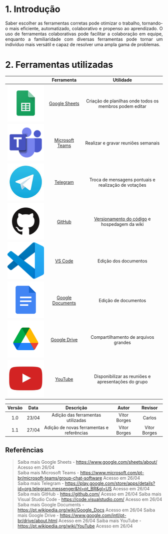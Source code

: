 # 1. Introdução

<p align = "justify">
Saber escolher as ferramentas corretas pode otimizar o trabalho, tornando-o mais eficiente, automatizado, colaborativo e propenso ao aprendizado. O uso de ferramentas colaborativas pode facilitar a colaboração em equipe, enquanto a familiaridade com diversas ferramentas pode tornar um indivíduo mais versátil e capaz de resolver uma ampla gama de problemas.
</p>

# 2. Ferramentas utilizadas

|                                            | Ferramenta      | Utilidade                                               |
|:------------------------------------------:|:---------------:|:-------------------------------------------------------:|
|![Logo Google Sheets](../assets/sheets.png)        | <a href="https://www.google.com/sheets/about/">Google Sheets<a>   | Criação de planilhas onde todos os membros podem editar |
|![Logo Microsoft Teams](../assets/teams.png)       | <a href="https://www.microsoft.com/pt-br/microsoft-teams/group-chat-software">Microsoft Teams<a> | Realizar e gravar reuniões semanais                     |
|![Logo Telegram](../assets/telegram.jpg)           | <a href="https://play.google.com/store/apps/details?id=org.telegram.messenger&hl=pt_BR&gl=US">Telegram<a>        | Troca de mensagens pontuais e realização de votações    |
|![Logo GitHub](../assets/github.png)               | <a href="https://github.com/">GitHub<a> | <a href="https://prdm0.github.io/aulas_computacional/versionamento-de-c%C3%B3digo.html">Versionamento do código<a> e hospedagem da wiki            |
|![Logo VS Code](../assets/vscode.png)              | <a href="https://code.visualstudio.com/">VS Code<a>         | Edição dos documentos                                   |
|![Logo Google Documents](../assets/googledocs.png) | <a href="https://pt.wikipedia.org/wiki/Google_Docs">Google Documents<a>| Edição de documentos|
|![Logo Google Drive](../assets/drive.png)          | <a href="https://www.google.com/intl/pt-br/drive/about.html">Google Drive<a>| Compartilhamento de arquivos grandes|
|![Logo Youtube](../assets/youtube.jpg)             | <a href="https://pt.wikipedia.org/wiki/YouTube">YouTube<a>| Disponibilizar as reuniões e apresentações do grupo| 

| Versão | Data  |            Descrição              |     Autor      |    Revisor    |
|:------:|:-----:|:---------------------------------:|:--------------:|:-------------:|
|  1.0   | 23/04 | Adição das ferramentas utilizadas | Vitor Borges   | Carlos        |
|  1.1   | 27/04 | Adição de novas ferramentas e referências | Vitor Borges | Vitor Borges|

## Referências

> Saiba mais Google Sheets - <https://www.google.com/sheets/about/> Acesso em 26/04 <br>
> Saiba mais Microsoft Teams - <https://www.microsoft.com/pt-br/microsoft-teams/group-chat-software> Acesso em 26/04 <br>
> Saiba mais Telegram - <https://play.google.com/store/apps/details?id=org.telegram.messenger&hl=pt_BR&gl=US> Acesso em 26/04 <br>
> Saiba mais GitHub - <https://github.com/> Acesso em 26/04
> Saiba mais Visual Studio Code - <https://code.visualstudio.com/> Acesso em 26/04
> Saiba mais Google Documents - <https://pt.wikipedia.org/wiki/Google_Docs> Acesso em 26/04
> Saiba mais Google Drive - <https://www.google.com/intl/pt-br/drive/about.html> Acesso em 26/04
> Saiba mais YouTube - <https://pt.wikipedia.org/wiki/YouTube> Acesso em 26/04
